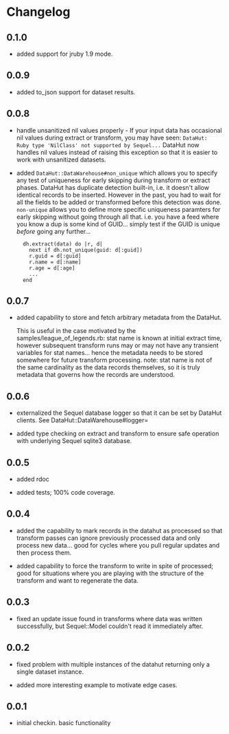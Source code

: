 # Changelog

## 0.1.0

* added support for jruby 1.9 mode.

## 0.0.9

* added to_json support for dataset results.

## 0.0.8 

* handle unsanitized nil values properly - If your input data has occasional nil values during extract or transform, you may have seen:
        `DataHut: Ruby type 'NilClass' not supported by Sequel...`
  DataHut now handles nil values instead of raising this exception so that it is easier to work with unsanitized datasets.

* added `DataHut::DataWarehouse#non_unique` which allows you to specify any test of uniqueness for early skipping during transform or extract phases.  DataHut has duplicate detection built-in, i.e. it doesn't allow identical records to be inserted.  However in the past, you had to wait for all the fields to be added or transformed before this detection was done.  `non-unique` allows you to define more specific uniqueness paramters for early skipping without going through all that.  i.e. you have a feed where you know a dup is some kind of GUID... simply test if the GUID is unique *before* going any further...

        dh.extract(data) do |r, d|
          next if dh.not_unique(guid: d[:guid])
          r.guid = d[:guid]
          r.name = d[:name]
          r.age = d[:age]
          ...
        end

## 0.0.7

* added capability to store and fetch arbitrary metadata from the DataHut. 

  This is useful in the case motivated by the samples/league_of_legends.rb:
    stat name is known at initial extract time, however
    subsequent transform runs may or may not have any transient variables for stat names... hence the metadata needs to be stored 
    somewhere for future transform processing.
    note: stat name is not of the same cardinality as the data records themselves, so it is truly metadata that governs how the records
    are understood.

## 0.0.6 

* externalized the Sequel database logger so that it can be set by DataHut clients.  See DataHut::DataWarehouse#logger=

* added type checking on extract and transform to ensure safe operation with underlying Sequel sqlite3 database.

## 0.0.5

* added rdoc

* added tests; 100% code coverage.

## 0.0.4

* added the capability to mark records in the datahut as processed so that transform passes can ignore previously processed data and only process new data... good for cycles where you pull regular updates and then process them.

* added capability to force the transform to write in spite of processed; good for situations where you are playing with the structure of the transform and want to regenerate the data.


## 0.0.3

* fixed an update issue found in transforms where data was written successfully, but Sequel::Model couldn't read it immediately after.


## 0.0.2

* fixed problem with multiple instances of the datahut returning only a single dataset instance.

* added more interesting example to motivate edge cases.


## 0.0.1

* initial checkin. basic functionality
